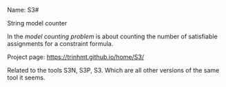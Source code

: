 Name: S3#

String model counter

In the *model counting problem* is about counting the number of satisfiable assignments for a constraint formula.

Project page: https://trinhmt.github.io/home/S3/

Related to the tools S3N, S3P, S3. Which are all other versions of the same tool it seems.